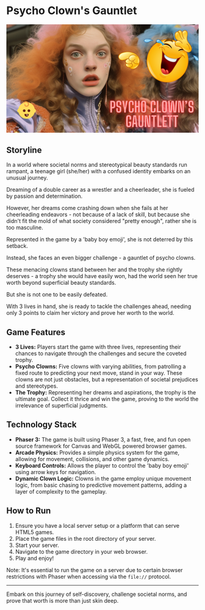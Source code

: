 # Psycho Clown's Gauntlet

![](clown-cheerleaders.png)

## Storyline

In a world where societal norms and stereotypical beauty standards run rampant, a teenage girl (she/her) with a confused identity embarks on an unusual journey.

Dreaming of a double career as a wrestler and a cheerleader, she is fueled by passion and determination.

However, her dreams come crashing down when she fails at her cheerleading endeavors - not because of a lack of skill, but because she didn't fit the mold of what society considered "pretty enough", rather she is too masculine.

Represented in the game by a 'baby boy emoji', she is not deterred by this setback.

Instead, she faces an even bigger challenge - a gauntlet of psycho clowns.

These menacing clowns stand between her and the trophy she rightly deserves - a trophy she would have easily won, had the world seen her true worth beyond superficial beauty standards.

But she is not one to be easily defeated.

With 3 lives in hand, she is ready to tackle the challenges ahead, needing only 3 points to claim her victory and prove her worth to the world.

## Game Features

- **3 Lives:** Players start the game with three lives, representing their chances to navigate through the challenges and secure the coveted trophy.
- **Psycho Clowns:** Five clowns with varying abilities, from patrolling a fixed route to predicting your next move, stand in your way. These clowns are not just obstacles, but a representation of societal prejudices and stereotypes.
- **The Trophy:** Representing her dreams and aspirations, the trophy is the ultimate goal. Collect it thrice and win the game, proving to the world the irrelevance of superficial judgments.

## Technology Stack

- **Phaser 3:** The game is built using Phaser 3, a fast, free, and fun open source framework for Canvas and WebGL powered browser games.
- **Arcade Physics:** Provides a simple physics system for the game, allowing for movement, collisions, and other game dynamics.
- **Keyboard Controls:** Allows the player to control the 'baby boy emoji' using arrow keys for navigation.
- **Dynamic Clown Logic:** Clowns in the game employ unique movement logic, from basic chasing to predictive movement patterns, adding a layer of complexity to the gameplay.

## How to Run

1. Ensure you have a local server setup or a platform that can serve HTML5 games.
2. Place the game files in the root directory of your server.
3. Start your server.
4. Navigate to the game directory in your web browser.
5. Play and enjoy!

Note: It's essential to run the game on a server due to certain browser restrictions with Phaser when accessing via the `file://` protocol.

---

Embark on this journey of self-discovery, challenge societal norms, and prove that worth is more than just skin deep.
